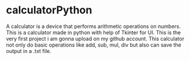 # calculatorPython
A calculator is a device that performs arithmetic operations on numbers. This is a calculator made in python with help of Tkinter for UI.
This is the very first project i am gonna upload on my github account. 
This calculator not only do basic operations like add, sub, mul, div but also can save the output in a .txt file.
